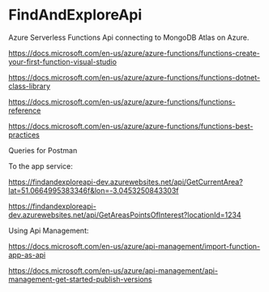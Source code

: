 # FindAndExploreApi
Azure Serverless Functions Api connecting to MongoDB Atlas on Azure.

https://docs.microsoft.com/en-us/azure/azure-functions/functions-create-your-first-function-visual-studio

https://docs.microsoft.com/en-us/azure/azure-functions/functions-dotnet-class-library

https://docs.microsoft.com/en-us/azure/azure-functions/functions-reference

https://docs.microsoft.com/en-us/azure/azure-functions/functions-best-practices

Queries for Postman

To the app service:

https://findandexploreapi-dev.azurewebsites.net/api/GetCurrentArea?lat=51.0664995383346f&lon=-3.0453250843303f

https://findandexploreapi-dev.azurewebsites.net/api/GetAreasPointsOfInterest?locationId=1234

Using Api Management:

https://docs.microsoft.com/en-us/azure/api-management/import-function-app-as-api

https://docs.microsoft.com/en-us/azure/api-management/api-management-get-started-publish-versions
